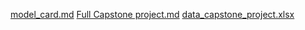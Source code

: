 [model_card.md](https://github.com/riczinga/capstone/files/13696875/model_card.md)
[Full Capstone project.md](https://github.com/riczinga/capstone/files/13696877/Full.Capstone.project.md)
[data_capstone_project.xlsx](https://github.com/riczinga/capstone/files/13696879/data_capstone_project.xlsx)
